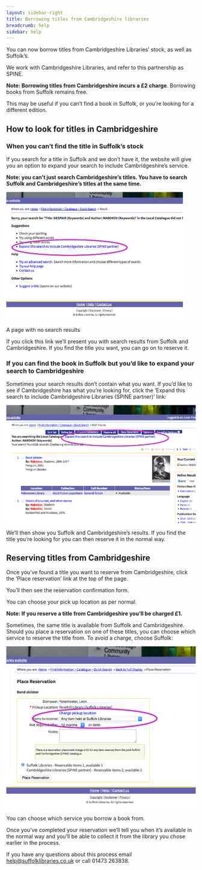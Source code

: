 ```yaml
---
layout: sidebar-right
title: Borrowing titles from Cambridgeshire libraries
breadcrumb: help
sidebar: help
---
```

You can now borrow titles from Cambridgeshire Libraries’ stock, as well as Suffolk’s.

We work with Cambridgeshire Libraries, and refer to this partnership as SPINE.

**Note: Borrowing titles from Cambridgeshire incurs a &pound;2 charge**. Borrowing books from Suffolk remains free.

This may be useful if you can’t find a book in Suffolk, or you’re looking for a different edition.

## How to look for titles in Cambridgeshire

### When you can’t find the title in Suffolk’s stock

If you search for a title in Suffolk and we don’t have it, the website will give you an option to expand your search to include Cambridgeshire’s service.

**Note: you can’t just search Cambridgeshire’s titles. You have to search Suffolk and Cambridgeshire’s titles at the same time.**

<img src="/images/help/no-results.jpg" alt="A page with no search results" />

A page with no search results

If you click this link we’ll present you with search results from Suffolk and Cambridgeshire. If you find the title you want, you can go on to reserve it.

### If you can find the book in Suffolk but you’d like to expand your search to Cambridgeshire

Sometimes your search results don’t contain what you want. If you’d like to see if Cambridgeshire has what you’re looking for, click the ‘Expand this search to include Cambridgeshire Libraries (SPINE partner)’ link:

<img src="/images/help/results-expand.jpg" alt="Screenshot of the Suffolk Libraries catalogue" />

We’ll then show you Suffolk and Cambridgeshire’s results. If you find the title you’re looking for you can then reserve it in the normal way.

## Reserving titles from Cambridgeshire

Once you’ve found a title you want to reserve from Cambridgeshire, click the ‘Place reservation’ link at the top of the page.

You’ll then see the reservation confirmation form.

You can choose your pick up location as per normal.

**Note: If you reserve a title from Cambridgeshire you’ll be charged £1.**

Sometimes, the same title is available from Suffolk and Cambridgeshire. Should you place a reservation on one of these titles, you can choose which service to reserve the title from. To avoid a charge, choose Suffolk:

<img src="/images/help/choose-suffolk.jpg" alt="Catalogue reservation form" />

You can choose which service you borrow a book from.

Once you’ve completed your reservation we’ll tell you when it’s available in the normal way and you’ll be able to collect it from the library you chose earlier in the process.

If you have any questions about this process email <help@suffolklibraries.co.uk> or call 01473 263838.
